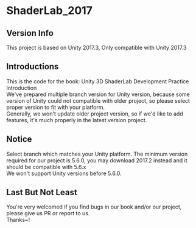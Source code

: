 # ShaderLab_2017  
## Version Info
This project is based on Unity 2017.3, Only compatible with Unity 2017.3
## Introductions  
This is the code for the book: Unity 3D ShaderLab Development Practice Introduction  
We've prepared multiple branch version for Unity version, because some version of Unity could not compatible with older project, so please select proper version to fit with your platform.  
Generally, we won't update older project version, so if we'd like to add features, it's much properly in the latest version project.  
## Notice  
Select branch which matches your Unity platform. The minimum version required for our project is 5.6.0, you may download 2017.2 instead and it should be compatible with 5.6.x  
We won't support Unity versions before 5.6.0.
## Last But Not Least  
You're very welcomed if you find bugs in our book and/or our project, please give us PR or report to us.  
Thanks~!